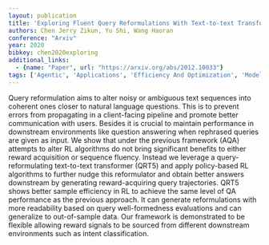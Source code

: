 ```yaml
---
layout: publication
title: 'Exploring Fluent Query Reformulations With Text-to-text Transformers And Reinforcement Learning'
authors: Chen Jerry Zikun, Yu Shi, Wang Haoran
conference: "Arxiv"
year: 2020
bibkey: chen2020exploring
additional_links:
  - {name: "Paper", url: "https://arxiv.org/abs/2012.10033"}
tags: ['Agentic', 'Applications', 'Efficiency And Optimization', 'Model Architecture', 'Pretraining Methods', 'RAG', 'Reinforcement Learning', 'Tools', 'Transformer']
---
```

Query reformulation aims to alter noisy or ambiguous text sequences into coherent ones closer to natural language questions. This is to prevent errors from propagating in a client-facing pipeline and promote better communication with users. Besides it is crucial to maintain performance in downstream environments like question answering when rephrased queries are given as input. We show that under the previous framework (AQA) attempts to alter RL algorithms do not bring significant benefits to either reward acquisition or sequence fluency. Instead we leverage a query-reformulating text-to-text transformer (QRT5) and apply policy-based RL algorithms to further nudge this reformulator and obtain better answers downstream by generating reward-acquiring query trajectories. QRT5 shows better sample efficiency in RL to achieve the same level of QA performance as the previous approach. It can generate reformulations with more readability based on query well-formedness evaluations and can generalize to out-of-sample data. Our framework is demonstrated to be flexible allowing reward signals to be sourced from different downstream environments such as intent classification.
